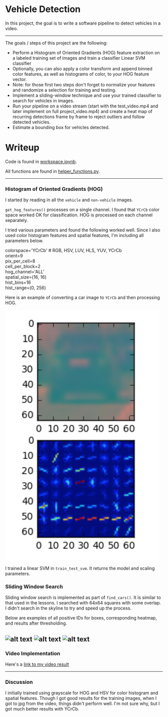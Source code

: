 # Vehicle Detection

In this project, the goal is to write a software pipeline to detect vehicles in a video.

[//]: # (Image References)
[image1]: ./examples/hog_img.png
[image2]: ./examples/allboxes.jpg
[image3]: ./examples/heatmap.jpg
[image4]: ./examples/culled.jpg

[image5]: ./examples/bboxes_and_heat.png
[image6]: ./examples/labels_map.png
[image7]: ./examples/output_bboxes.png
[video1]: ./project_video.mp4

---

The goals / steps of this project are the following:

* Perform a Histogram of Oriented Gradients (HOG) feature extraction on a labeled training set of images and train a classifier Linear SVM classifier
* Optionally, you can also apply a color transform and append binned color features, as well as histograms of color, to your HOG feature vector. 
* Note: for those first two steps don't forget to normalize your features and randomize a selection for training and testing.
* Implement a sliding-window technique and use your trained classifier to search for vehicles in images.
* Run your pipeline on a video stream (start with the test_video.mp4 and later implement on full project_video.mp4) and create a heat map of recurring detections frame by frame to reject outliers and follow detected vehicles.
* Estimate a bounding box for vehicles detected.

# Writeup

Code is found in [workspace.ipynb](https://github.com/blakejacquot/udacity_sdc_T1P5_VehicleTracking/blob/master/workspace.ipynb).

All functions are found in [helper_functions.py](https://github.com/blakejacquot/udacity_sdc_T1P5_VehicleTracking/blob/master/helper_functions.py).

---

### Histogram of Oriented Gradients (HOG)

I started by reading in all the `vehicle` and `non-vehicle` images.

`get_hog_features()` processes on a single channel. I found that `YCrCb` color space worked OK for classification. HOG is processed on each channel separately.

I tried various parameters and found the following worked well. Since I also used color histogram features and spatial features, I'm including all parameters below.

colorspace='YCrCb' # RGB, HSV, LUV, HLS, YUV, YCrCb  
orient=9  
pix_per_cell=8  
cell_per_block=2  
hog_channel='ALL'  
spatial_size=(16, 16)  
hist_bins=16  
hist_range=(0, 256)  

Here is an example of converting a car image to `YCrCb` and then processing HOG.

![alt text][image1]

I trained a linear SVM in `train_test_svm`. It returns the model and scaling parameters.

### Sliding Window Search

Sliding window search is implemented as part of `find_cars()`. It is similar to that used in the lessons. I searched with 64x64 squares with some overlap. I didn't search in the skyline to try and speed up the process.

Below are examples of all positive IDs for boxes, corresponding heatmap, and results after thresholding.

![alt text][image2]
![alt text][image3]
![alt text][image4]
---

### Video Implementation

Here's a [link to my video result](./project_out.mp4)

---

### Discussion

I initially trained using grayscale for HOG and HSV for color histogram and spatial features. Though I got good results for the training images, when I got to jpg from the video, things didn't perform well. I'm not sure why, but I got much better results with YCrCb.

